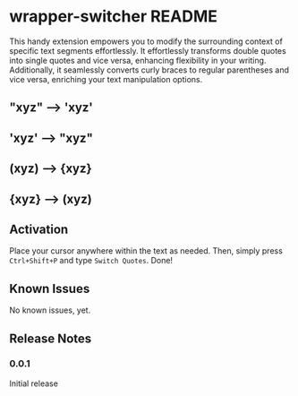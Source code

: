 # wrapper-switcher README

This handy extension empowers you to modify the surrounding context of specific text segments effortlessly. It effortlessly transforms double quotes into single quotes and vice versa, enhancing flexibility in your writing. Additionally, it seamlessly converts curly braces to regular parentheses and vice versa, enriching your text manipulation options.

## "xyz" ⟶ 'xyz'
## 'xyz' ⟶ "xyz"
## (xyz) ⟶ {xyz}
## {xyz} ⟶ (xyz)

## Activation

Place your cursor anywhere within the text as needed. Then, simply press `Ctrl+Shift+P` and type `Switch Quotes`. Done!

## Known Issues

No known issues, yet.

## Release Notes

### 0.0.1

Initial release
